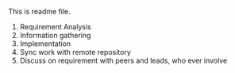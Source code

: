 This is readme file. 
1. Requirement Analysis
2. Information gathering
3. Implementation
4. Sync work with remote repository
5. Discuss on requirement with peers and leads, who ever involve
